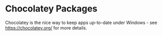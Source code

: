 # Chocolatey Packages

Chocolatey is the nice way to keep apps up-to-date under Windows - see https://chocolatey.org/ for more details.